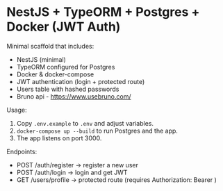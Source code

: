 # NestJS + TypeORM + Postgres + Docker (JWT Auth)

Minimal scaffold that includes:
- NestJS (minimal)
- TypeORM configured for Postgres
- Docker & docker-compose
- JWT authentication (login + protected route)
- Users table with hashed passwords
- Bruno api - https://www.usebruno.com/

Usage:
1. Copy `.env.example` to `.env` and adjust variables.
2. `docker-compose up --build` to run Postgres and the app.
3. The app listens on port 3000.

Endpoints:
- POST /auth/register  -> register a new user
- POST /auth/login     -> login and get JWT
- GET /users/profile   -> protected route (requires Authorization: Bearer <token>)
